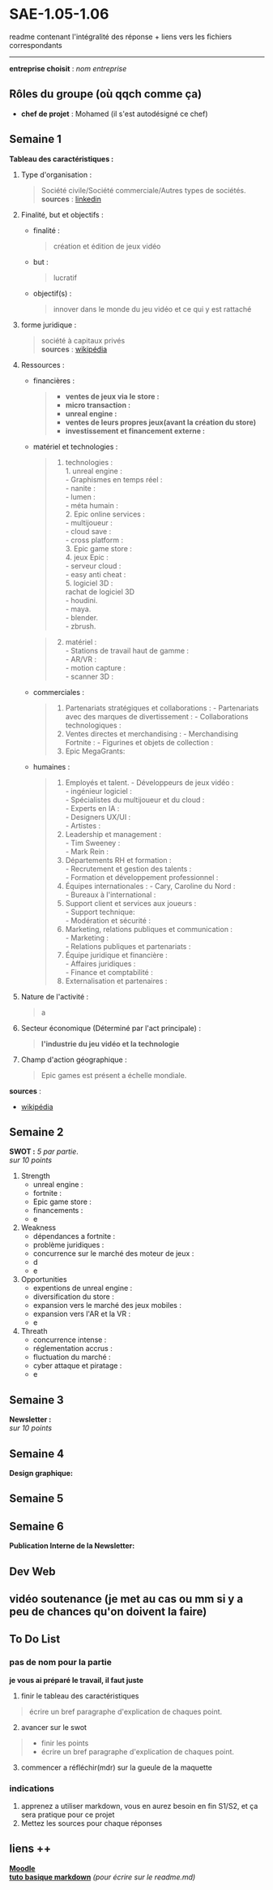 # SAE-1.05-1.06
readme contenant l'intégralité des réponse + liens vers les fichiers correspondants

---

**entreprise choisit** : _nom entreprise_ 
## Rôles du groupe (où qqch comme ça)
- **chef de projet** : Mohamed (il s'est autodésigné ce chef)

## Semaine 1
**Tableau des caractéristiques :**
1. Type d'organisation :
   > Société civile/Société commerciale/Autres types de sociétés.  
**sources** : [linkedin](https://fr.linkedin.com/company/epic-games)
3. Finalité, but et objectifs :
   - finalité :
      > création et édition de jeux vidéo 
   - but :
      > lucratif
   - objectif(s) :
      > innover dans le monde du jeu vidéo et ce qui y est rattaché 
5. forme juridique :
   > société à capitaux privés  
**sources** : [wikipédia](https://fr.m.wikipedia.org/wiki/Epic_Games)
7. Ressources :
   - financières :
      > - **ventes de jeux via le store :**
      > - **micro transaction :**
      > - **unreal engine :**
      > - **ventes de leurs propres jeux(avant la création du store)**
      > - **investissement et financement externe :**
   - matériel et technologies :
      > 1. technologies :  
          1. unreal engine :  
            - Graphismes en temps réel :  
            - nanite :  
            - lumen :  
            - méta humain :  
          2. Epic online services :  
            - multijoueur :  
            - cloud save :  
            - cross platform :  
          3. Epic game store :  
          4. jeux Epic :  
            - serveur cloud :  
            - easy anti cheat :  
          5. logiciel 3D :  
            rachat de logiciel 3D   
            - houdini.  
            - maya.  
            - blender.  
            - zbrush.  

        > 2. matériel :  
            - Stations de travail haut de gamme :  
            - AR/VR :  
            - motion capture :  
            - scanner 3D :  
   - commerciales :
      > 1. Partenariats stratégiques et collaborations :
          - Partenariats avec des marques de divertissement :
          - Collaborations technologiques :
      > 2. Ventes directes et merchandising :
          - Merchandising Fortnite :
          - Figurines et objets de collection :
      > 3. Epic MegaGrants:
   - humaines :
      > 1. Employés et talent. 
          - Développeurs de jeux vidéo :  
          - ingénieur logiciel :  
          - Spécialistes du multijoueur et du cloud :  
          - Experts en IA :  
          - Designers UX/UI :  
          - Artistes :  
      > 2. Leadership et management :  
          - Tim Sweeney :  
          - Mark Rein :  
      > 3. Départements RH et formation :  
          - Recrutement et gestion des talents :  
          - Formation et développement professionnel :  
      > 4. Équipes internationales : 
          - Cary, Caroline du Nord :  
          - Bureaux à l'international :  
      > 5. Support client et services aux joueurs :  
          - Support technique:  
          - Modération et sécurité :  
      > 6. Marketing, relations publiques et communication :  
          - Marketing :  
          - Relations publiques et partenariats :  
      > 7. Équipe juridique et financière :  
          - Affaires juridiques :  
          - Finance et comptabilité :  
      > 8. Externalisation et partenaires :  

9. Nature de l'activité :
    > a
11. Secteur économique (Déterminé par l'act principale) :
    > **l'industrie du jeu vidéo et la technologie**
13. Champ d'action géographique :
    > Epic games est présent a échelle mondiale.

**sources** :  
- [wikipédia](https://fr.m.wikipedia.org/wiki/Epic_Games)

## Semaine 2
**SWOT :**
*_5 par partie_*.  
*_sur 10 points_*
1. Strength
   - unreal engine :
   - fortnite :
   - Epic game store :
   - financements :
   - e
3. Weakness
   - dépendances a fortnite :
   - problème juridiques :
   - concurrence sur le marché des moteur de jeux :
   - d
   - e
5. Opportunities
   - expentions de unreal engine :
   - diversification du store :
   - expansion vers le marché des jeux mobiles :
   - expansion vers l'AR et la VR :
   - e
7. Threath
   - concurrence intense :
   - réglementation accrus :
   - fluctuation du marché :
   - cyber attaque et piratage :
   - e

## Semaine 3
**Newsletter :**  
*_sur 10 points_*

## Semaine 4
**Design graphique:**  

## Semaine 5

## Semaine 6
**Publication Interne de la Newsletter:**

## Dev Web

## vidéo soutenance (je met au cas ou mm si y a peu de chances qu'on doivent la faire)

## To Do List
### pas de nom pour la partie
**je vous ai préparé le travail, il faut juste**
1. finir le tableau des caractéristiques 
  > écrire un bref paragraphe d'explication de chaques point.
2. avancer sur le swot
  > - finir les points 
  > - écrire un bref paragraphe d'explication de chaques point.
3. commencer a réfléchir(mdr) sur la gueule de la maquette 
### indications
1. apprenez a utiliser markdown, vous en aurez besoin en fin S1/S2, et ça sera pratique pour ce projet 
2. Mettez les sources pour chaque réponses

## liens ++
    
[**Moodle**](https://moodle.univ-lille.fr/course/view.php?id=30388&sectionid=262716)  
[**tuto basique markdown**](https://www.markdownguide.org/) _(pour écrire sur le readme.md)_  
